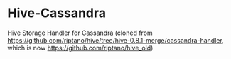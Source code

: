 Hive-Cassandra
==============

Hive Storage Handler for Cassandra (cloned from https://github.com/riptano/hive/tree/hive-0.8.1-merge/cassandra-handler,
which is now https://github.com/riptano/hive_old)
